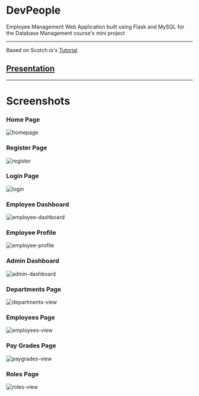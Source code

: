 # DevPeople
Employee Management Web Application built using Flask and MySQL for the Database Management course's mini project

---
Based on Scotch.io's [Tutorial](https://scotch.io/tutorials/build-a-crud-web-app-with-python-and-flask-part-one)
## [Presentation](https://drive.google.com/file/d/0B0Q8qfGisPMeekN6VDRCUThnWUk/view?usp=sharing&resourcekey=0-ymtgnL4E4lhqIwAhAqx5gQ)
---
# Screenshots

### Home Page
![homepage](https://github.com/user-attachments/assets/0719bd6a-979f-4dfe-8e57-b18ee3772c82)

### Register Page
![register](https://github.com/user-attachments/assets/a690adc8-5d25-42b5-8555-8f23f6f17a96)

### Login Page
![login](https://github.com/user-attachments/assets/8111cd57-7985-4334-af20-5040ab0ddfd7)

### Employee Dashboard
![employee-dashboard](https://github.com/user-attachments/assets/71e6cf22-2157-484d-88ee-334a9f70bb91)

### Employee Profile
![employee-profile](https://github.com/user-attachments/assets/10f3fa0d-3146-4660-b001-925769f4d325)

### Admin Dashboard
![admin-dashboard](https://github.com/user-attachments/assets/b1ec3419-c4f9-4c53-93e3-ef24b20f96b0)

### Departments Page
![departments-view](https://github.com/user-attachments/assets/65ab6de5-f422-422f-b949-26f15c19f0d9)

### Employees Page
![employees-view](https://github.com/user-attachments/assets/2110d66e-efb8-40e7-8391-a36c796b8b63)

### Pay Grades Page
![paygrades-view](https://github.com/user-attachments/assets/6700f18d-15e2-49ef-9dbc-e5ad11c3c43b)

### Roles Page
![roles-view](https://github.com/user-attachments/assets/5a5a558c-df15-49c8-be23-ee77401ea8fc)

